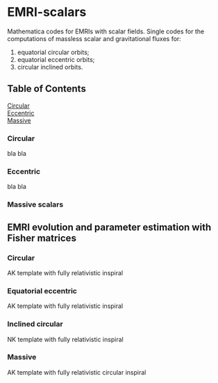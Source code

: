 # EMRI-scalars 
Mathematica codes for EMRIs with scalar fields. Single codes for the computations of massless scalar and gravitational fluxes for:  
1) equatorial circular orbits;
2) equatorial eccentric orbits;
3) circular inclined orbits.
   

## Table of Contents  
[Circular](#Circular)  
[Eccentric](#Eccentric)  
[Massive](#Massive)
 
### Circular
bla bla 

### Eccentric
bla bla 

### Massive scalars 


## EMRI evolution and parameter estimation with Fisher matrices

### Circular
AK template with fully relativistic inspiral 

### Equatorial eccentric
AK template with fully relativistic inspiral

### Inclined circular
NK template with fully relativistic inspiral

### Massive
AK template with fully relativistic circular inspiral 
